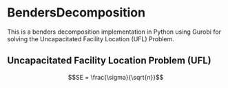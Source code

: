 # BendersDecomposition

This is a benders decomposition implementation in Python using Gurobi for solving the Uncapacitated Facility Location (UFL) Problem.

## Uncapacitated Facility Location Problem (UFL)

```math
SE = \frac{\sigma}{\sqrt{n}}
```
